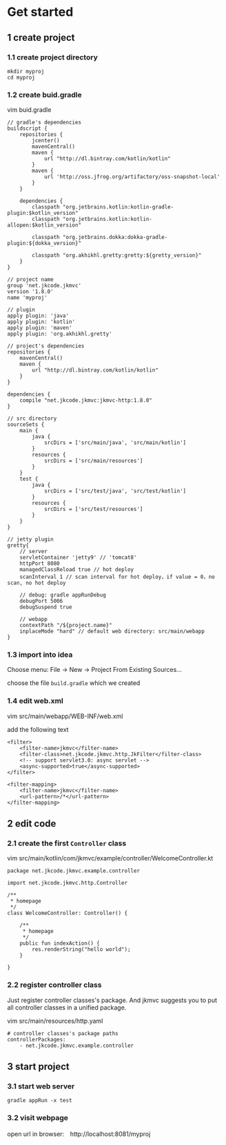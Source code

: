 # Get started

## 1 create project

### 1.1 create project directory

```
mkdir myproj
cd myproj
```

### 1.2 create buid.gradle

vim buid.gradle

```
// gradle's dependencies
buildscript {
    repositories {
        jcenter()
        mavenCentral()
        maven {
            url "http://dl.bintray.com/kotlin/kotlin"
        }
        maven {
            url 'http://oss.jfrog.org/artifactory/oss-snapshot-local'
        }
    }

    dependencies {
        classpath "org.jetbrains.kotlin:kotlin-gradle-plugin:$kotlin_version"
        classpath "org.jetbrains.kotlin:kotlin-allopen:$kotlin_version"

        classpath "org.jetbrains.dokka:dokka-gradle-plugin:${dokka_version}"

        classpath "org.akhikhl.gretty:gretty:${gretty_version}"
    }
}

// project name
group 'net.jkcode.jkmvc'
version '1.8.0'
name 'myproj'

// plugin
apply plugin: 'java'
apply plugin: 'kotlin'
apply plugin: 'maven'
apply plugin: 'org.akhikhl.gretty'

// project's dependencies
repositories {
    mavenCentral()
    maven {
        url "http://dl.bintray.com/kotlin/kotlin"
    }
}

dependencies {
	compile "net.jkcode.jkmvc:jkmvc-http:1.8.0"
}

// src directory
sourceSets {
    main {
        java {
            srcDirs = ['src/main/java', 'src/main/kotlin']
        }
        resources {
            srcDirs = ['src/main/resources']
        }
    }
    test {
        java {
            srcDirs = ['src/test/java', 'src/test/kotlin']
        }
        resources {
            srcDirs = ['src/test/resources']
        }
    }
}

// jetty plugin
gretty{
    // server
    servletContainer 'jetty9' // 'tomcat8'
    httpPort 8080
    managedClassReload true // hot deploy
    scanInterval 1 // scan interval for hot deploy，if value = 0，no scan, no hot deploy

    // debug: gradle appRunDebug
    debugPort 5006
    debugSuspend true

    // webapp
    contextPath "/${project.name}"
    inplaceMode "hard" // default web directory: src/main/webapp
}
```

### 1.3 import into idea

Choose menu: File -> New -> Project From Existing Sources...

choose the file `build.gradle` which we created

### 1.4 edit web.xml

vim src/main/webapp/WEB-INF/web.xml

add the following text

```
<filter>
    <filter-name>jkmvc</filter-name>
    <filter-class>net.jkcode.jkmvc.http.JkFilter</filter-class>
    <!-- support servlet3.0: async servlet -->
    <async-supported>true</async-supported>
</filter>

<filter-mapping>
    <filter-name>jkmvc</filter-name>
    <url-pattern>/*</url-pattern>
</filter-mapping>
```

## 2 edit code

### 2.1 create the first `Controller` class

vim src/main/kotlin/com/jkmvc/example/controller/WelcomeController.kt

```
package net.jkcode.jkmvc.example.controller

import net.jkcode.jkmvc.http.Controller

/**
 * homepage
 */
class WelcomeController: Controller() {

    /**
     * homepage
     */
    public fun indexAction() {
        res.renderString("hello world");
    }

}
```

### 2.2 register controller class

Just register controller classes's package. And jkmvc suggests you to put all controller classes in a unified package.

vim src/main/resources/http.yaml

```
# controller classes's package paths
controllerPackages:
    - net.jkcode.jkmvc.example.controller
```

## 3 start project

### 3.1 start web server

```
gradle appRun -x test
```

### 3.2 visit webpage

open url in browser:　http://localhost:8081/myproj
